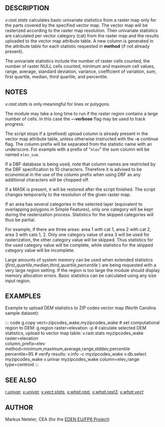 ## DESCRIPTION

*v.rast.stats* calculates basic univariate statistics from a raster map
only for the parts covered by the specified vector map. The vector map
will be rasterized according to the raster map resolution. Then
univariate statistics are calculated per vector category (cat) from the
raster map and the results uploaded to the vector map attribute table. A
new column is generated in the attribute table for each statistic
requested in **method** (if not already present).

The univariate statistics include the number of raster cells counted,
the number of raster NULL cells counted, minimum and maximum cell
values, range, average, standard deviation, variance, coefficient of
variation, sum, first quartile, median, third quartile, and percentile.

## NOTES

*v.rast.stats* is only meaningful for lines or polygons.

The module may take a long time to run if the raster region contains a
large number of cells. In this case the **\--verbose** flag may be used
to track progress.

The script stops if a (prefixed) upload column is already present in the
vector map attribute table, unless otherwise instructed with the **-c**
continue flag. The column prefix will be separated from the statistic
name with an underscore. For example with a prefix of \"`elev`\" the sum
column will be named `elev_sum`.

If a DBF database is being used, note that column names are restricted
by the DBF specification to 10 characters. Therefore it is advised to be
economical in the use of the column prefix when using DBF as any
additional characters will be chopped off.

If a MASK is present, it will be restored after the script finished. The
script changes temporarily to the resolution of the given raster map.

If an area has several categories in the selected layer (equivalent to
overlapping polygons in Simple Features), only one category will be kept
during the rasterization process. Statistics for the skipped categories
will thus be partial.

For example, if there are three areas: area 1 with cat 1, area 2 with
cat 2, area 3 with cats 1, 2. Only one category value of area 3 will be
used for rasterization, the other category value will be skipped. Thus
statistics for the used category value will be complete, while
statistics for the skipped category value will be incomplete.

Large amounts of system memory can be used when extended statistics
(*first_quartile,median,third_quartile,percentile* ) are being requested
with a very large region setting. If the region is too large the module
should display memory allocation errors. Basic statistics can be
calculated using any size input region.

## EXAMPLES

Example to upload DEM statistics to ZIP codes vector map (North Carolina
sample dataset):

::: code
    g.copy vect=zipcodes_wake,myzipcodes_wake
    # set computational region to DEM:
    g.region raster=elevation -p
    # calculate selected DEM statistics, upload to vector map table:
    v.rast.stats myzipcodes_wake raster=elevation \
      column_prefix=elev method=minimum,maximum,average,range,stddev,percentile \
      percentile=95
    # verify results:
    v.info -c myzipcodes_wake
    v.db.select myzipcodes_wake
    v.univar myzipcodes_wake column=elev_range type=centroid
:::

## SEE ALSO

*[r.univar](r.univar.html), [v.univar](v.univar.html),
[v.vect.stats](v.vect.stats.html), [v.what.rast](v.what.rast.html),
[v.what.rast3](v.what.rast3.html), [v.what.vect](v.what.vect.html)*

## AUTHOR

Markus Neteler, CEA (for the [EDEN EU/FP6
Project](http://www.eden-fp6project.net/))
